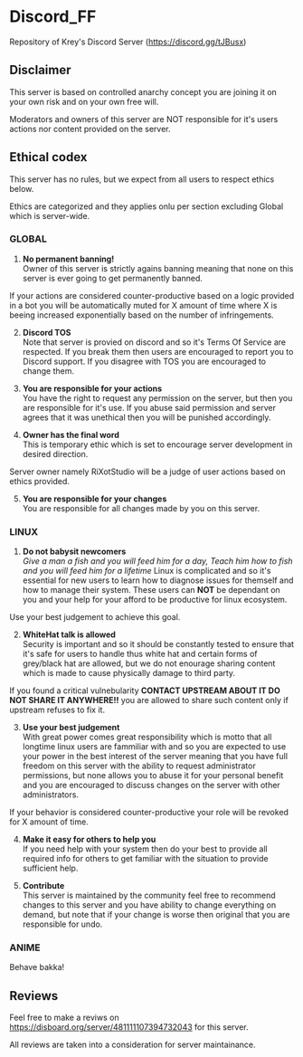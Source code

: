 # Discord_FF
Repository of Krey's Discord Server (https://discord.gg/tJBusx)

## Disclaimer
This server is based on controlled anarchy concept you are joining it on your own risk and on your own free will. 

Moderators and owners of this server are NOT responsible for it's users actions nor content provided on the server.

## Ethical codex
This server has no rules, but we expect from all users to respect ethics below. 

Ethics are categorized and they applies onlu per section excluding Global which is server-wide.

### GLOBAL
1. **No permanent banning!**<br> 
Owner of this server is strictly agains banning meaning that none on this server is ever going to get permanently banned.

If your actions are considered counter-productive based on a logic provided in a bot you will be automatically muted for X amount of time where X is beeing increased exponentially based on the number of infringements.

2. **Discord TOS**<br>
Note that server is provied on discord and so it's Terms Of Service are respected. If you break them then users are encouraged to report you to Discord support. If you disagree with TOS you are encouraged to change them.

3. **You are responsible for your actions**<br>
You have the right to request any permission on the server, but then you are responsible for it's use. If you abuse said permission and server agrees that it was unethical then you will be punished accordingly.

4. **Owner has the final word**<br>
This is temporary ethic which is set to encourage server development in desired direction.

Server owner namely RiXotStudio will be a judge of user actions based on ethics provided.

5. **You are responsible for your changes**<br>
You are responsible for all changes made by you on this server.

### LINUX
1. **Do not babysit newcomers**<br> 
*Give a man a fish and you will feed him for a day, Teach him how to fish and you will feed him for a lifetime*
Linux is complicated and so it's essential for new users to learn how to diagnose issues for themself and how to manage their system. These users can **NOT** be dependant on you and your help for your afford to be productive for linux ecosystem.

Use your best judgement to achieve this goal.

2. **WhiteHat talk is allowed**<br>
Security is important and so it should be constantly tested to ensure that it's safe for users to handle thus white hat and certain forms of grey/black hat are allowed, but we do not enourage sharing content which is made to cause physically damage to third party.

If you found a critical vulnebularity **CONTACT UPSTREAM ABOUT IT DO NOT SHARE IT ANYWHERE!!** you are allowed to share such content only if upstream refuses to fix it.

3. **Use your best judgement**<br>
With great power comes great responsibility which is motto that all longtime linux users are fammiliar with and so you are expected to use your power in the best interest of the server meaning that you have full freedom on this server with the ability to request administrator permissions, but none allows you to abuse it for your personal benefit and you are encouraged to discuss changes on the server with other administrators.

If your behavior is considered counter-productive your role will be revoked for X amount of time.

4. **Make it easy for others to help you**<br>
If you need help with your system then do your best to provide all required info for others to get familiar with the situation to provide sufficient help.

5. **Contribute**<br>
This server is maintained by the community feel free to recommend changes to this server and you have ability to change everything on demand, but note that if your change is worse then original that you are responsible for undo.

### ANIME
Behave bakka!

## Reviews
Feel free to make a reviws on https://disboard.org/server/481111107394732043 for this server.

All reviews are taken into a consideration for server maintainance.
